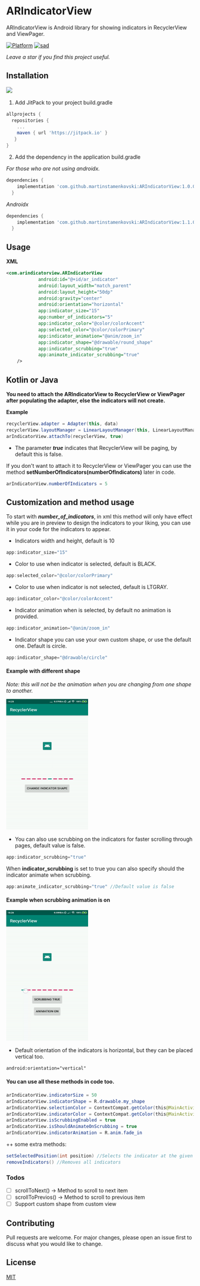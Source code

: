 # ARIndicatorView

ARIndicatorView is Android library for showing indicators in RecyclerView and ViewPager.

[![Platform](https://img.shields.io/badge/Platform-Android-green.svg)](https://developer.android.com/guide/)
[![sad](https://img.shields.io/twitter/url/http/shields.io.svg?style=social)](https://twitter.com/intent/tweet?url=https://github.com/MartinStamenkovski/ARIndicatorView&text=ARIndicatorView%20Android&hashtags=Android,Indicators,RecyclerView)

*Leave a star if you find this project useful.*
## Installation
[![](https://jitpack.io/v/MartinStamenkovski/ARIndicatorView.svg)](https://jitpack.io/#MartinStamenkovski/ARIndicatorView)


1. Add JitPack to your project build.gradle
```gradle
allprojects {
  repositories {
    ...
    maven { url 'https://jitpack.io' }
   }
}
```
2. Add the dependency in the application build.gradle

*For those who are not using androidx.*
```gradle
dependencies {
    implementation 'com.github.martinstamenkovski:ARIndicatorView:1.0.0'
  }
```
*Androidx*
```gradle
dependencies {
    implementation 'com.github.martinstamenkovski:ARIndicatorView:1.1.0'
  }
```
## Usage  
**XML**
```xml
<com.arindicatorview.ARIndicatorView
            android:id="@+id/ar_indicator"
            android:layout_width="match_parent"
            android:layout_height="50dp"
            android:gravity="center"
            android:orientation="horizontal"
            app:indicator_size="15"
            app:number_of_indicators="5"
            app:indicator_color="@color/colorAccent"
            app:selected_color="@color/colorPrimary"
            app:indicator_animation="@anim/zoom_in"
            app:indicator_shape="@drawable/round_shape"
            app:indicator_scrubbing="true" 
            app:animate_indicator_scrubbing="true"
    />
```
 
## Kotlin or Java

**You need to attach the ARIndicatorView to RecyclerView or ViewPager after populating the adapter, else the indicators will not create.**
 
**Example**
```java
recyclerView.adapter = Adapter(this, data)
recyclerView.layoutManager = LinearLayoutManager(this, LinearLayoutManager.HORIZONTAL, false)
arIndicatorView.attachTo(recyclerView, true)
```
- The parameter **_true_** indicates that RecyclerView will be paging, by default this is false.  

If you don't want to attach it to RecyclerView or ViewPager you can use the method **setNumberOfIndicators(numberOfIndicators)** later in code.

```java
arIndicatorView.numberOfIndicators = 5
```

## Customization and method usage  
To start with **_number_of_indicators_**, in xml this method will only have effect while you are in preview to design the indicators to your liking, you can use it in your code for the indicators to appear.
- Indicators width and height, default is 10
```java
app:indicator_size="15"
```
- Color to use when indicator is selected, default is BLACK.
```java
app:selected_color="@color/colorPrimary" 
```
- Color to use when indicator is not selected, default is LTGRAY.
```java
app:indicator_color="@color/colorAccent"
```
- Indicator animation when is selected, by default no animation is provided.
```java
app:indicator_animation="@anim/zoom_in"
```
- Indicator shape you can use your own custom shape, or use the default one. Default is circle.

```java
app:indicator_shape="@drawable/circle"
```
#### Example with different shape  
*Note: this will not be the animation when you are changing from one shape to another.*  
<p>  
<img src="https://raw.githubusercontent.com/MartinStamenkovski/ARIndicatorView/gifs/change_shape_gif.gif" alt="" width="220" height="350">   
</p>

- You can also use scrubbing on the indicators for faster scrolling through pages, default value is false.

```java
app:indicator_scrubbing="true" 
```
When **indicator_scrubbing** is set to true you can also specify should the indicator animate when scrubbing.  
```java
app:animate_indicator_scrubbing="true" //Default value is false
```  
#### Example when scrubbing animation is on
<p>  
<img src="https://raw.githubusercontent.com/MartinStamenkovski/ARIndicatorView/gifs/scrubbing.gif" alt="" width="220" height="350">   
</p>

- Default orientation of the indicators is horizontal, but they can be placed vertical too.
```xml
android:orientation="vertical"
```
#### You can use all these methods in code too.

```java
arIndicatorView.indicatorSize = 50
arIndicatorView.indicatorShape = R.drawable.my_shape
arIndicatorView.selectionColor = ContextCompat.getColor(this@MainActivity, R.color.colorPrimary)
arIndicatorView.indicatorColor = ContextCompat.getColor(this@MainActivity, R.color.colorAccent)
arIndicatorView.isScrubbingEnabled = true
arIndicatorView.isShouldAnimateOnScrubbing = true
arIndicatorView.indicatorAnimation = R.anim.fade_in
```
++ some extra methods:
```java
setSelectedPosition(int position) //Selects the indicator at the given position
removeIndicators() //Removes all indicators
```

### Todos
- [ ] scrollToNext() -> Method to scroll to next item
- [ ] scrollToPrevios() -> Method to scroll to previous item
- [ ] Support custom shape from custom view

## Contributing
Pull requests are welcome. For major changes, please open an issue first to discuss what you would like to change.


## License
[MIT](https://choosealicense.com/licenses/mit/)
